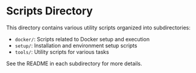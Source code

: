 # Scripts Directory

This directory contains various utility scripts organized into subdirectories:

- `docker/`: Scripts related to Docker setup and execution
- `setup/`: Installation and environment setup scripts
- `tools/`: Utility scripts for various tasks

See the README in each subdirectory for more details. 